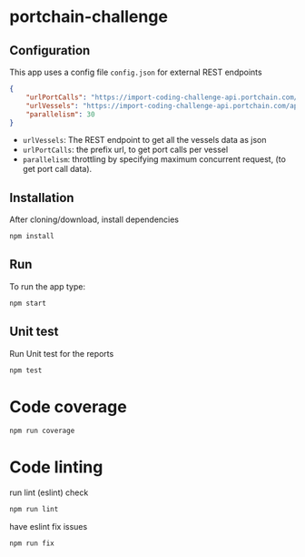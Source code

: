 # portchain-challenge

## Configuration

This app uses a config file `config.json` for external REST endpoints

```json
{
    "urlPortCalls": "https://import-coding-challenge-api.portchain.com/api/v2/schedule/",
    "urlVessels": "https://import-coding-challenge-api.portchain.com/api/v2/vessels",
    "parallelism": 30
}
```

- `urlVessels`: The REST endpoint to get all the vessels data as json
- `urlPortCalls`: the prefix url, to get port calls per vessel
- `parallelism`: throttling by specifying maximum concurrent request, (to get port call data).


## Installation

After cloning/download, install dependencies

```bash
npm install
```

## Run 

To run the app type:

```bash
npm start
```

## Unit test

Run Unit test for the reports

```bash
npm test
```

# Code coverage

```bash
npm run coverage
```

# Code linting

run lint (eslint) check

```bash
npm run lint
```

have eslint fix  issues

```bash
npm run fix
```






